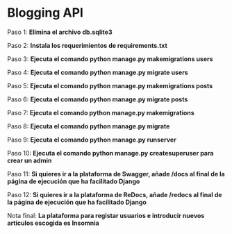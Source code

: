 # Blogging API

Paso 1: **Elimina el archivo db.sqlite3**

Paso 2: **Instala los requerimientos de requirements.txt**

Paso 3: **Ejecuta el comando python manage.py makemigrations users**

Paso 4: **Ejecuta el comando python manage.py migrate users**

Paso 5: **Ejecuta el comando python manage.py makemigrations posts**

Paso 6: **Ejecuta el comando python manage.py migrate posts**

Paso 7: **Ejecuta el comando python manage.py makemigrations**

Paso 8: **Ejecuta el comando python manage.py migrate**

Paso 9: **Ejecuta el comando python manage.py runserver**

Paso 10: **Ejecuta el comando python manage.py createsuperuser para crear un admin**

Paso 11: **Si quieres ir a la plataforma de Swagger, añade /docs al final de la página de ejecución que ha facilitado Django**

Paso 12: **Si quieres ir a la plataforma de ReDocs, añade /redocs al final de la página de ejecución que ha facilitado Django**

Nota final: **La plataforma para registar usuarios e introducir nuevos artículos escogida es Insomnia**